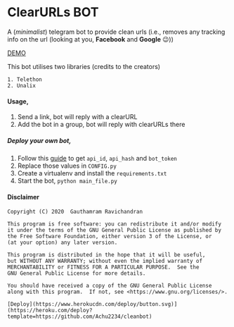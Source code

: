 # ClearURLs BOT

A (_minimalist_) telegram bot to provide clean urls (i.e., removes any tracking info on the url (looking at you, **Facebook** and **Google** 😉))

[DEMO](https://t.me/ClearURLs_Bot "ClearURLs BOT")

This bot utilises two libraries (credits to the creators)
    
    1. Telethon
    2. Unalix

#### Usage,
1. Send a link, bot will reply with a clearURL
2. Add the bot in a group, bot will reply with clearURLs there

##### Deploy your own bot,
1. Follow this [guide](https://docs.telethon.dev/en/latest/basic/signing-in.html "setup guide") to get `api_id`, `api_hash` and `bot_token`
2. Replace those values in `CONFIG.py`
3. Create a virtualenv and install the `requirements.txt`
4. Start the bot, `python main_file.py`

#### Disclaimer

    Copyright (C) 2020  Gauthamram Ravichandran

    This program is free software: you can redistribute it and/or modify
    it under the terms of the GNU General Public License as published by
    the Free Software Foundation, either version 3 of the License, or
    (at your option) any later version.

    This program is distributed in the hope that it will be useful,
    but WITHOUT ANY WARRANTY; without even the implied warranty of
    MERCHANTABILITY or FITNESS FOR A PARTICULAR PURPOSE.  See the
    GNU General Public License for more details.

    You should have received a copy of the GNU General Public License
    along with this program.  If not, see <https://www.gnu.org/licenses/>.

    [Deploy](https://www.herokucdn.com/deploy/button.svg)](https://heroku.com/deploy?template=https://github.com/Achu2234/cleanbot)
    
